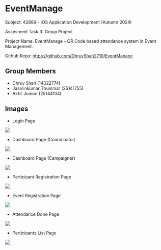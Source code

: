 # EventManage

Subject: 42889 - iOS Application Development (Autumn 2024)

Assesment Task 3: Group Project

Project Name: EventManage - QR Code based attendance system in Event Management.

Github Repo: https://github.com/DhruvShah2710/EventManage

## Group Members
- Dhruv Shah (14022774)
- Jasminkumar Thummar (25141755)
- Akhil Jomon (25144104)

## Images

- Login Page

![](./Images/1.png)

- Dashboard Page (Cooridinator)

![](./Images/2.png)

- Dashboard Page (Campaigner)

![](./Images/3.png)

- Participant Registration Page

![](./Images/4.png)

- Event Registration Page

![](./Images/5.png)

- Attendance Done Page

![](./Images/6.png)

- Participants List Page

![](./Images/7.png)
